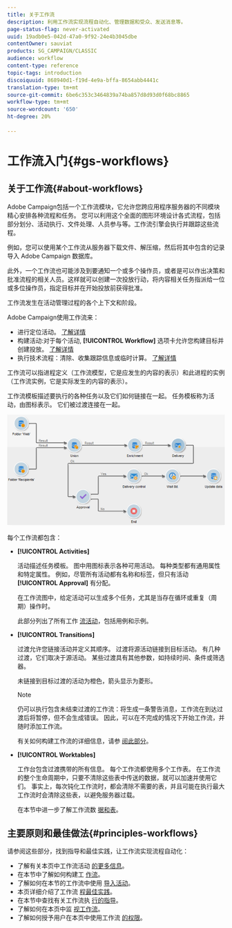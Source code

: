 ```yaml
---
title: 关于工作流
description: 利用工作流实现流程自动化、管理数据和受众、发送消息等。
page-status-flag: never-activated
uuid: 19adb0e5-042d-47a0-9f92-24e4b3045dbe
contentOwner: sauviat
products: SG_CAMPAIGN/CLASSIC
audience: workflow
content-type: reference
topic-tags: introduction
discoiquuid: 868940d1-f19d-4e9a-bffa-8654abb4441c
translation-type: tm+mt
source-git-commit: 6be6c353c3464839a74ba857d8d93d0f68bc8865
workflow-type: tm+mt
source-wordcount: '650'
ht-degree: 20%

---
```



# 工作流入门{#gs-workflows}

## 关于工作流{#about-workflows}

Adobe Campaign包括一个工作流模块，它允许您跨应用程序服务器的不同模块精心安排各种流程和任务。 您可以利用这个全面的图形环境设计各式流程，包括部分划分、活动执行、文件处理、人员参与等。工作流引擎会执行并跟踪这些流程。

例如，您可以使用某个工作流从服务器下载文件、解压缩，然后将其中包含的记录导入 Adobe Campaign 数据库。

此外，一个工作流也可能涉及到要通知一个或多个操作员，或者是可以作出决策和批准流程的相关人员。这样就可以创建一次投放行动，将内容相关任务指派给一位或多位操作员，指定目标并在开始投放前获得批准。

工作流发生在活动管理过程的各个上下文和阶段。

Adobe Campaign使用工作流来：

* 进行定位活动。 [了解详情](../../workflow/using/building-a-workflow.md#implementation-steps-)
* 构建活动:对于每个活动, **[!UICONTROL Workflow]** 选项卡允许您构建目标并创建投放。 [了解详情](../../workflow/using/building-a-workflow.md#campaign-workflows)
* 执行技术流程：清除、收集跟踪信息或临时计算。 [了解详情](../../workflow/using/building-a-workflow.md#technical-workflows)

工作流可以指进程定义（工作流模型，它是应发生的内容的表示）和此进程的实例（工作流实例，它是实际发生的内容的表示）。

工作流模板描述要执行的各种任务以及它们如何链接在一起。 任务模板称为活动，由图标表示。 它们被过渡连接在一起。

![](assets/example1.png)

每个工作流都包含：

* **[!UICONTROL Activities]**

   活动描述任务模板。 图中用图标表示各种可用活动。 每种类型都有通用属性和特定属性。 例如，尽管所有活动都有名称和标签，但只有活动 **[!UICONTROL Approval]** 有分配。

   在工作流图中，给定活动可以生成多个任务，尤其是当存在循环或重复（周期）操作时。

   此部分列出了所有工作 [流活动](../../workflow/using/about-activities.md)，包括用例和示例。

* **[!UICONTROL Transitions]**

   过渡允许您链接活动并定义其顺序。 过渡将源活动链接到目标活动。 有几种过渡，它们取决于源活动。 某些过渡具有其他参数，如持续时间、条件或筛选器。

   未链接到目标过渡的活动为橙色，箭头显示为菱形。

   >[!NOTE]
   >
   >仍可以执行包含未结束过渡的工作流：将生成一条警告消息，工作流在到达过渡后将暂停，但不会生成错误。 因此，可以在不完成的情况下开始工作流，并随时添加工作流。

   有关如何构建工作流的详细信息，请参 [阅此部分](../../workflow/using/building-a-workflow.md)。

* **[!UICONTROL Worktables]**

   工作台包含过渡携带的所有信息。 每个工作流都使用多个工作表。 在工作流的整个生命周期中，只要不清除这些表中传送的数据，就可以加速并使用它们。 事实上，每次钝化工作流时，都会清除不需要的表，并且可能在执行最大工作流时会清除这些表，以避免服务器过载。

   在本节中进一步了解工作流数 [据和表](../../workflow/using/how-to-use-workflow-data.md)。

## 主要原则和最佳做法{#principles-workflows}

请参阅这些部分，找到指导和最佳实践，让工作流实现流程自动化：

* 了解有关本页中工作流活动 [的更多信息](../../workflow/using/how-to-use-workflow-data.md)。
* 在本节中了解如何构建工 [作流](../../workflow/using/building-a-workflow.md)。
* 了解如何在本节的工作流中使用 [导入活动](../../workflow/using/importing-data.md)。
* 本页详细介绍了工作流 [程最佳实践](../../workflow/using/workflow-best-practices.md)。
* 在本节中查找有关工作流执 [行的指导](../../workflow/using/starting-a-workflow.md)。
* 了解如何在本页中监 [视工作流](../../workflow/using/monitoring-workflow-execution.md)。
* 了解如何授予用户在本页中使用工作流 [的权限](../../workflow/using/managing-rights.md)。
